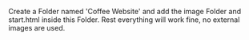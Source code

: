 Create a Folder named 'Coffee Website' and add the image Folder and start.html inside this Folder.
Rest everything will work fine, no external images are used.
